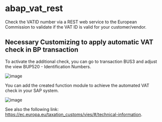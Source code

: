# abap_vat_rest
Check the VATID number via a REST web service to the European Commission to validate if the VAT ID is valid for your customer/vendor.





## Necessary Customizing to apply automatic VAT check in BP transaction

To activate the additional check, you can go to transaction BUS3 and adjust the view BUP520 - Identification Numbers.

![image](https://github.com/user-attachments/assets/08f23200-08f3-41ff-88db-b8469ecf379d)

You can add the created function module to achieve the automated VAT check in your SAP system.

![image](https://github.com/user-attachments/assets/d137ed70-56b7-4c4b-90e2-825d4ca0537d)





See also the following link:
<a href="https://ec.europa.eu/taxation_customs/vies/#/technical-information">https://ec.europa.eu/taxation_customs/vies/#/technical-information</a>.
